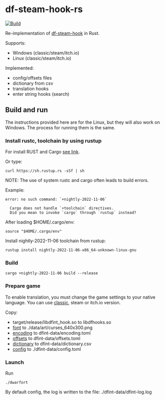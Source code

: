 # df-steam-hook-rs

[![Build](https://github.com/dfint/df-steam-hook-rs/actions/workflows/build.yml/badge.svg)](https://github.com/dfint/df-steam-hook-rs/actions/workflows/build.yml)

Re-implementation of [df-steam-hook](https://github.com/dfint/df-steam-hook) in
Rust.

Supports:

- Windows (classic/steam/itch.io)
- Linux (classic/steam/itch.io)

Implemented:

- config/offsets files
- dictionary from csv
- translation hooks
- enter string hooks (search)

## Build and run

The instructions provided here are for the Linux, but they will also work on Windows. 
The process for running them is the same.

### Install rustc, toolchain by using rustup

For install RUST and Cargo [see link](https://doc.rust-lang.org/cargo/getting-started/installation.h).

Or type:
```shell
curl https://sh.rustup.rs -sSf | sh
```

NOTE: The use of system rustc and cargo often leads to build errors.

Example:
```
error: no such command: `+nightly-2022-11-06`

  Cargo does not handle `+toolchain` directives.
  Did you mean to invoke `cargo` through `rustup` instead?

```

After loading $HOME/.cargo/env:

```
source "$HOME/.cargo/env"
```

Install nightly-2022-11-06 toolchain from rustup:

```shell
rustup install nightly-2022-11-06-x86_64-unknown-linux-gnu

```

### Build

```shell
cargo +nightly-2022-11-06 build --release
```

### Prepare game

To enable translation, you must change the game settings to your native language.
You can use [classic](http://www.bay12games.com/dwarves/), steam or itch.io version.

Copy:
* target/release/libdfint_hook.so to libdfhooks.so
* [font](https://github.com/dfint/update-data/tree/main/store/fonts) to  ./data/art/curses_640x300.png
* [encoding](https://github.com/dfint/update-data/tree/main/store/encodings) to dfint-data/encoding.toml
* [offsets](https://github.com/dfint/update-data/tree/main/store/offsets) to dfint-data/offsets.toml
* [dictionary](https://github.com/dfint/autobuild/tree/main/translation_build/csv/) to dfint-data/dictionary.csv
* [config](https://github.com/dfint/update-data/blob/main/store/config.toml) to ./dfint-data/config.toml

### Launch

Run
```shell
./dwarfort
```

By default config, the log is written to the file: ./dfint-data/dfint-log.log
